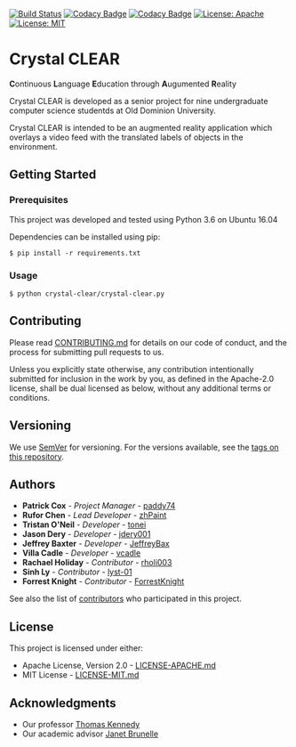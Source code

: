 [![Build Status](https://travis-ci.org/paddy74/crystal-clear.svg?branch=master)](https://travis-ci.org/paddy74/crystal-clear)
[![Codacy Badge](https://api.codacy.com/project/badge/Grade/17fd79b0fb414acc86d791d68c7c4ac0)](https://www.codacy.com/app/paddy74/crystal-clear?utm_source=github.com&amp;utm_medium=referral&amp;utm_content=paddy74/crystal-clear&amp;utm_campaign=Badge_Grade)
[![Codacy Badge](https://api.codacy.com/project/badge/Coverage/17fd79b0fb414acc86d791d68c7c4ac0)](https://www.codacy.com/app/paddy74/crystal-clear?utm_source=github.com&utm_medium=referral&utm_content=paddy74/crystal-clear&utm_campaign=Badge_Coverage)
[![License: Apache](https://img.shields.io/badge/License-Apache%202.0-blue.svg)](https://opensource.org/licenses/Apache-2.0)
[![License: MIT](https://img.shields.io/badge/License-MIT-yellow.svg)](https://opensource.org/licenses/MIT)

# Crystal CLEAR

**C**ontinuous **L**anguage **E**ducation through **A**ugumented **R**eality

Crystal CLEAR is developed as a senior project for nine undergraduate computer science studentds at Old Dominion University.

Crystal CLEAR is intended to be an augmented reality application which overlays a video feed with the translated labels of objects in the environment.

## Getting Started

### Prerequisites
This project was developed and tested using Python 3.6 on Ubuntu 16.04

Dependencies can be installed using pip:
```
$ pip install -r requirements.txt
```

### Usage
```
$ python crystal-clear/crystal-clear.py
```

## Contributing

Please read [CONTRIBUTING.md](CONTRIBUTING.md) for details on our code of conduct, and the process for submitting pull requests to us.

Unless you explicitly state otherwise, any contribution intentionally submitted for inclusion in the work by you, as defined in the Apache-2.0 license, shall be dual licensed as below, without any additional terms or conditions.

## Versioning

We use [SemVer](http://semver.org/) for versioning. For the versions available, see the [tags on this repository](tags).

## Authors

* **Patrick Cox** - *Project Manager* - [paddy74](https://github.com/paddy74)
* **Rufor Chen** - *Lead Developer* - [zhPaint](https://github.com/zhPaint)
* **Tristan O'Neil** - *Developer* - [tonei](https://github.com/tonei)
* **Jason Dery** - *Developer* - [jdery001](https://github.com/jdery001)
* **Jeffrey Baxter** - *Developer* - [JeffreyBax](https://github.com/JeffreyBax)
* **Villa Cadle** - *Developer* - [vcadle](https://github.com/vcadle)
* **Rachael Holiday** - *Contributor* - [rholi003](https://github.com/rholi003)
* **Sinh Ly** - *Contributor* - [lyst-01](https://github.com/lyst-01)
* **Forrest Knight** - *Contributor* - [ForrestKnight](https://github.com/ForrestKnight)

See also the list of [contributors](graphs/contributors) who participated in this project.

## License

This project is licensed under either:
* Apache License, Version 2.0 - [LICENSE-APACHE.md](LICENSE-APACHE.md)
* MIT License - [LICENSE-MIT.md](LICENSE-MIT.md)

## Acknowledgments

* Our professor [Thomas Kennedy](http://www.cs.odu.edu/~tkennedy/)
* Our academic advisor [Janet Brunelle](http://www.cs.odu.edu/~brunelle/)
